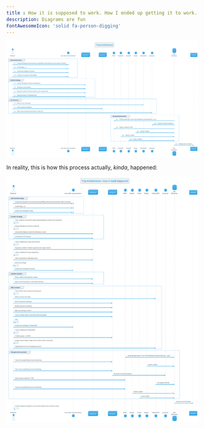 ```yaml
---
title : How it is supposed to work. How I ended up getting it to work.
description: Diagrams are fun
FontAwesomeIcon: 'solid fa-person-digging'
---
```

![SSG site architecture](11ty-architecture.png)

In reality, this is how this process actually, *kinda*, happened:


![The reality of learning SSG site architecture](11ty-architecture-reality.png)